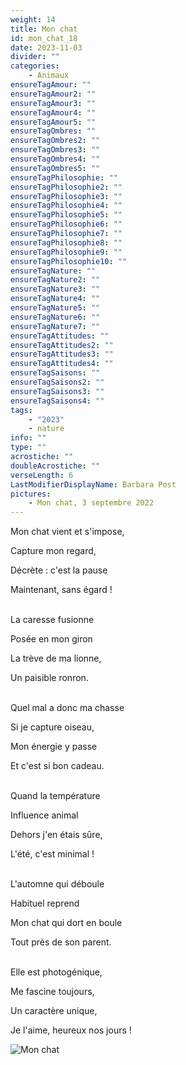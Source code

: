 ```yaml
---
weight: 14
title: Mon chat
id: mon_chat_18
date: 2023-11-03
divider: ""
categories:
    - Animaux
ensureTagAmour: ""
ensureTagAmour2: ""
ensureTagAmour3: ""
ensureTagAmour4: ""
ensureTagAmour5: ""
ensureTagOmbres: ""
ensureTagOmbres2: ""
ensureTagOmbres3: ""
ensureTagOmbres4: ""
ensureTagOmbres5: ""
ensureTagPhilosophie: ""
ensureTagPhilosophie2: ""
ensureTagPhilosophie3: ""
ensureTagPhilosophie4: ""
ensureTagPhilosophie5: ""
ensureTagPhilosophie6: ""
ensureTagPhilosophie7: ""
ensureTagPhilosophie8: ""
ensureTagPhilosophie9: ""
ensureTagPhilosophie10: ""
ensureTagNature: ""
ensureTagNature2: ""
ensureTagNature3: ""
ensureTagNature4: ""
ensureTagNature5: ""
ensureTagNature6: ""
ensureTagNature7: ""
ensureTagAttitudes: ""
ensureTagAttitudes2: ""
ensureTagAttitudes3: ""
ensureTagAttitudes4: ""
ensureTagSaisons: ""
ensureTagSaisons2: ""
ensureTagSaisons3: ""
ensureTagSaisons4: ""
tags:
    - "2023"
    - nature
info: ""
type: ""
acrostiche: ""
doubleAcrostiche: ""
verseLength: 6
LastModifierDisplayName: Barbara Post
pictures:
    - Mon chat, 3 septembre 2022
---
```

Mon chat vient et s'impose,

Capture mon regard,

Décrète : c'est la pause

Maintenant, sans égard !

 \
La caresse fusionne

Posée en mon giron

La trève de ma lionne,

Un paisible ronron.

 \
Quel mal a donc ma chasse

Si je capture oiseau,

Mon énergie y passe

Et c'est si bon cadeau.

 \
Quand la température

Influence animal

Dehors j'en étais sûre,

L'été, c'est minimal !

 \
L'automne qui déboule

Habituel reprend

Mon chat qui dort en boule

Tout près de son parent.

 \
Elle est photogénique,

Me fascine toujours,

Un caractère unique,

Je l'aime, heureux nos jours !

![Mon chat](/images/mon_chat_18_0.jpg "Mon chat, 3 septembre 2022")
